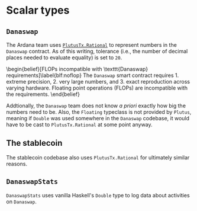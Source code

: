 # Scalar types

## `Danaswap`

The Ardana team uses [`PlutusTx.Rational`](https://github.com/input-output-hk/plutus/blob/master/plutus-tx/src/PlutusTx/Ratio.hs) to represent numbers in the `Danaswap` contract. As of this writing, tolerance (i.e., the number of decimal places needed to evaluate equality) is set to `20`. 

\begin{belief}[FLOPs incompatible with \texttt{Danaswap} requirements]\label{blf:noflop}
The `Danaswap` smart contract requires 1. extreme precision, 2. very large numbers, and 3. exact reproduction across varying hardware. Floating point operations (FLOPs) are incompatible with the requirements. 
\end{belief}

Addtionally, the `Danaswap` team does not know _a priori_ exactly how big the numbers need to be. Also, the `Floating` typeclass is not provided by `Plutus`, meaning if `Double` was used somewhere in the `Danaswap` codebase, it would have to be cast to `PlutusTx.Rational` at some point anyway. 

## The stablecoin

The stablecoin codebase also uses `PlutusTx.Rational` for ultimately similar reasons. 

## `DanaswapStats` 

`DanaswapStats` uses vanilla Haskell's `Double` type to log data about activities on `Danaswap`. 
